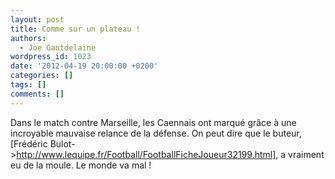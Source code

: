 ```yaml
---
layout: post
title: Comme sur un plateau !
authors:
  - Joe Gantdelaine
wordpress_id: 1023
date: '2012-04-19 20:00:00 +0200'
categories: []
tags: []
comments: []
---
```

Dans le match contre Marseille, les Caennais ont marqué grâce à une incroyable mauvaise relance de la défense. On peut dire que le buteur, [Frédéric Bulot->http://www.lequipe.fr/Football/FootballFicheJoueur32199.html], a vraiment eu de la moule. Le monde va mal !
